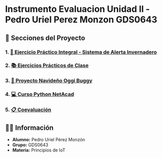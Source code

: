 # Instrumento Evaluacion Unidad ll - Pedro Uriel Perez Monzon GDS0643

## 📂 Secciones del Proyecto

### 1. [🌱 Ejercicio Práctico Integral - Sistema de Alerta Invernadero](https://github.com/Pedro-Uriel-Perez/Instrumento-Evaluacion-Unidad-ll---Pedro-Uriel-Perez-Monzon/blob/main/Ejercicio_Practico_Integral/Sistema%20de%20Alerta%20de%20Temperatura%20y%20Humedad%20en%20Invernadero.md)

### 2. [📚 Ejercicios Prácticos de Clase](https://github.com/Pedro-Uriel-Perez/Instrumento-Evaluacion-Unidad-ll---Pedro-Uriel-Perez-Monzon/blob/main/Ejercicios_Clase/EvidenciaEjercicios.md)

### 3. [🎄 Proyecto Navideño Oggi Buggy](https://github.com/Pedro-Uriel-Perez/Instrumento-Evaluacion-Unidad-ll---Pedro-Uriel-Perez-Monzon/blob/main/Proyecto_Navide%C3%B1o/AvanceProyecto.md)

### 4. [💻 Curso Python NetAcad](https://github.com/Pedro-Uriel-Perez/Instrumento-Evaluacion-Unidad-ll---Pedro-Uriel-Perez-Monzon/blob/main/Curso_Python_NetAcad/EvidenciasDeCurso.md)

### 5. [📋 Coevaluación](https://github.com/Pedro-Uriel-Perez/Instrumento-Evaluacion-Unidad-ll---Pedro-Uriel-Perez-Monzon/blob/main/Coevaluaci%C3%B3n/Coevaluaci%C3%B3n.md)

## 👨‍💻 Información
- **Alumno:** Pedro Uriel Pérez Monzón
- **Grupo:** GDS0643
- **Materia:** Principios de IoT

